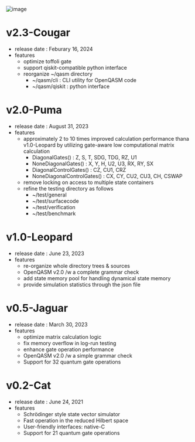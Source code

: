 ![image](https://github.com/eQuantumOS/QPlayer/assets/17871602/3e9517cf-bed6-45b9-8cea-255bf1b84935)

# v2.3-Cougar
+ release date : Feburary 16, 2024
+ features
  - optimize toffoli gate
  - support qiskit-compatible python interface
  - reorganize ~/qasm directory
    * ~/qasm/cli    : CLI utility for OpenQASM code
    * ~/qasm/qiskit : python interface
  
# v2.0-Puma
+ release date : August 31, 2023
+ features
  - approximately 2 to 10 times improved calculation performance thana
    v1.0-Leopard by utilizing gate-aware low computational matrix calculation 
    * DiagonalGates() : Z, S, T, SDG, TDG, RZ, U1
    * NoneDiagonalGates() : X, Y, H, U2, U3, RX, RY, SX
    * DiagonalControlGates() : CZ, CU1, CRZ
    * NoneDiagonalControlGates() : CX, CY, CU2, CU3, CH, CSWAP
  - remove locking on access to multiple state containers
  - refine the testing directory as follows
    * ~/test/general
    * ~/test/surfacecode
    * ~/test/verification
    * ~/test/benchmark

# v1.0-Leopard
+ release date : June 23, 2023
+ features
  - re-organize whole directory trees & sources
  - OpenQASM v2.0 /w a complete grammar check
  - add state memory pool for handling dynamical state memory
  - provide simulation statistics through the json file

# v0.5-Jaguar 
+ release date : March 30, 2023
+ features
  - optimize matrix calculation logic
  - fix memory overflow in log-run testing
  - enhance gate operation performance
  - OpenQASM v2.0 /w a simple grammar check
  - Support for 32 quantum gate operations
 
# v0.2-Cat
+ release date : June 24, 2021
+ features
  - Schrödinger style state vector simulator  
  - Fast operation in the reduced Hilbert space
  - User-friendly interfaces: native-C
  - Support for 21 quantum gate operations
